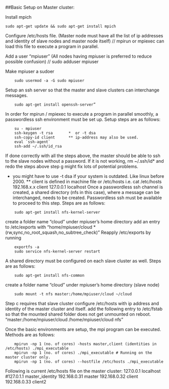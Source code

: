 ##Basic Setup on Master cluster:

Install mpich
```
sudo apt-get update && sudo apt-get install mpich
```

Configure /etc/hosts file. (Master node must have all the list of ip addresses and identity of slave nodes and master node itself) // mpirun or mpiexec can load this file to execute a program in parallel.

Add a user “mpiuser” (All nodes having mpiuser is preferred to reduce possible confusion) // sudo adduser mpiuser

Make mpiuser a sudoer
```
    sudo usermod -a -G sudo mpiuser
```
Setup an ssh server so that the master and slave clusters can interchange messages. 
```
    sudo apt-get install openssh-server”
```

In order for mpirun / mpiexec to execute a program in parallel smoothly, a passwordless ssh environment must be set up. Setup steps are as follows:
```
    su - mpiuser
    ssh-keygen -t rsa		*  or -t dsa
    ssh-copy-id client 		** ip-address may also be used.
    eval `ssh-agent`
    ssh-add ~/.ssh/id_rsa
```
If done correctly with all the steps above, the master should be able to ssh to the slave nodes without a password.
If it is not working, rm ~/.ssh/id* and redo the steps above
		step g might fix lots of potential problems.
*  you might have to use -t dsa if your system is outdated. Like linux before 2000.
** client is defined in machine file or /etc/hosts
	i.e. cat /etc/hosts
	      192.168.x.x	client
	      127.0.0.1		localhost
Once a passwordless ssh channel is created, a shared directory (nfs in this case), where a message can be interchanged, needs to be created. Passwordless ssh must be available to proceed to this step. Steps are as follows:
```    
    sudo apt-get install nfs-kernel-server
```
create a folder name “cloud” under mpiuser’s home directory
add an entry to /etc/exports with “home/mpiuser/cloud *(rw,sync,no_root_squash,no_subtree_check)”
Reapply /etc/exports by running 
```
    exportfs -a
    sudo service nfs-kernel-server restart
```
A shared directory must be configured on each slave cluster as well. Steps are as follows:
```
    sudo apt-get install nfs-common
```
create a folder name “cloud” under mpiuser’s home directory (slave node)
```
    sudo mount -t nfs master:/home/mpiuser/cloud ~/cloud
```
Step c requires that slave cluster configure /etc/hosts with ip address and identity of the master cluster and itself.
add the following entry to /etc/fstab so that the mounted shared folder does not get unmounted on reboot. “master:/home/mpiuser/cloud /home/mpiuser/cloud nfs”

Once the basic environments are setup, the mpi program can be executed. Methods are as follows:
```    
    mpirun -np 1 (no. of cores) -hosts master,client (identities in /etc/hosts) ./mpi_executable
    mpirun -np 1 (no. of cores) ./mpi_executable # Running on the master cluster only.
    mpirun -np 1 (no. of cores) --hostfile /etc/hosts ./mpi_executable
```

Following is current /etc/hosts file on the master cluster:
    127.0.0.1    localhost
    \#127.0.1.1  master_identity
    192.168.0.31    master
    192.168.0.32    client
    192.168.0.33    client2

